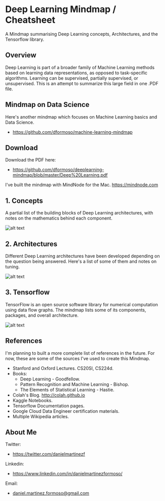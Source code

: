 # Deep Learning Mindmap / Cheatsheet
A Mindmap summarising Deep Learning concepts, Architectures, and the Tensorflow library.

## Overview
Deep Learning is part of a broader family of Machine Learning methods based on learning data representations, as opposed to task-specific algorithms. Learning can be supervised, partially supervised, or unsupervised. This is an attempt to summarize this large field in one .PDF file.

## Mindmap on Data Science
Here's another mindmap which focuses on Machine Learning basics and Data Science.
- https://github.com/dformoso/machine-learning-mindmap

## Download
Download the PDF here:
- https://github.com/dformoso/deeplearning-mindmap/blob/master/Deep%20Learning.pdf

I've built the mindmap with MindNode for the Mac. https://mindnode.com

## 1. Concepts
A partial list of the building blocks of Deep Learning architectures, with notes on the mathematics behind each component.

![alt text](https://github.com/dformoso/deeplearning-mindmap/blob/master/images/concepts.png)

## 2. Architectures
Different Deep Learning architectures have been developed depending on the question being answered. Here's a list of some of them and notes on tuning.

![alt text](https://github.com/dformoso/deeplearning-mindmap/blob/master/images/architecture.png)

## 3. Tensorflow
TensorFlow is an open source software library for numerical computation using data flow graphs. The mindmap lists some of its components, packages, and overall architecture.

![alt text](https://github.com/dformoso/deeplearning-mindmap/blob/master/images/tensorflow.png)


## References
I'm planning to built a more complete list of references in the future. For now, these are some of the sources I've used to create this Mindmap.

- Stanford and Oxford Lectures. CS20SI, CS224d.
- Books: 
  - Deep Learning - Goodfellow. 
  - Pattern Recognition and Machine Learning - Bishop. 
  - The Elements of Statistical Learning - Hastie.
- Colah's Blog. http://colah.github.io
- Kaggle Notebooks.
- Tensorflow Documentation pages.
- Google Cloud Data Engineer certification materials.
- Multiple Wikipedia articles.


## About Me
Twitter:
- https://twitter.com/danielmartinezf

Linkedin:
- https://www.linkedin.com/in/danielmartinezformoso/

Email:
- daniel.martinez.formoso@gmail.com
